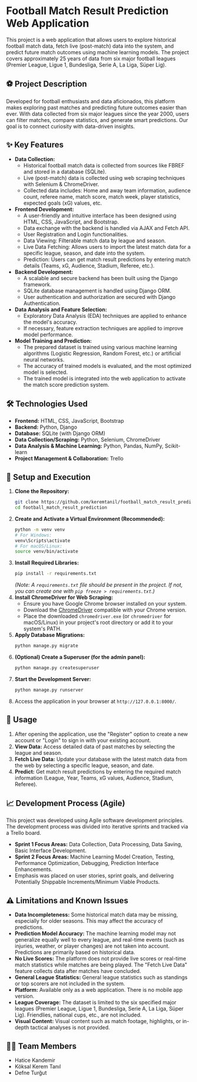 # Football Match Result Prediction Web Application

This project is a web application that allows users to explore historical football match data, fetch live (post-match) data into the system, and predict future match outcomes using machine learning models. The project covers approximately 25 years of data from six major football leagues (Premier League, Ligue 1, Bundesliga, Serie A, La Liga, Süper Lig).

## ⚽ Project Description

Developed for football enthusiasts and data aficionados, this platform makes exploring past matches and predicting future outcomes easier than ever. With data collected from six major leagues since the year 2000, users can filter matches, compare statistics, and generate smart predictions. Our goal is to connect curiosity with data-driven insights.

## ✨ Key Features

*   **Data Collection:**
    *   Historical football match data is collected from sources like FBREF and stored in a database (SQLite).
    *   Live (post-match) data is collected using web scraping techniques with Selenium & ChromeDriver.
    *   Collected data includes: Home and away team information, audience count, referee name, match score, match week, player statistics, expected goals (xG) values, etc.
*   **Frontend Development:**
    *   A user-friendly and intuitive interface has been designed using HTML, CSS, JavaScript, and Bootstrap.
    *   Data exchange with the backend is handled via AJAX and Fetch API.
    *   User Registration and Login functionalities.
    *   Data Viewing: Filterable match data by league and season.
    *   Live Data Fetching: Allows users to import the latest match data for a specific league, season, and date into the system.
    *   Prediction: Users can get match result predictions by entering match details (Teams, xG, Audience, Stadium, Referee, etc.).
*   **Backend Development:**
    *   A scalable and secure backend has been built using the Django framework.
    *   SQLite database management is handled using Django ORM.
    *   User authentication and authorization are secured with Django Authentication.
*   **Data Analysis and Feature Selection:**
    *   Exploratory Data Analysis (EDA) techniques are applied to enhance the model's accuracy.
    *   If necessary, feature extraction techniques are applied to improve model performance.
*   **Model Training and Prediction:**
    *   The prepared dataset is trained using various machine learning algorithms (Logistic Regression, Random Forest, etc.) or artificial neural networks.
    *   The accuracy of trained models is evaluated, and the most optimized model is selected.
    *   The trained model is integrated into the web application to activate the match score prediction system.

## 🛠️ Technologies Used

*   **Frontend:** HTML, CSS, JavaScript, Bootstrap
*   **Backend:** Python, Django
*   **Database:** SQLite (with Django ORM)
*   **Data Collection/Scraping:** Python, Selenium, ChromeDriver
*   **Data Analysis & Machine Learning:** Python, Pandas, NumPy, Scikit-learn
*   **Project Management & Collaboration:** Trello

## 🚀 Setup and Execution

1.  **Clone the Repository:**
    ```bash
    git clone https://github.com/keremtanil/football_match_result_prediction.git
    cd football_match_result_prediction
    ```
2.  **Create and Activate a Virtual Environment (Recommended):**
    ```bash
    python -m venv venv
    # For Windows:
    venv\Scripts\activate
    # For macOS/Linux:
    source venv/bin/activate
    ```
3.  **Install Required Libraries:**
    ```bash
    pip install -r requirements.txt
    ```
    *(Note: A `requirements.txt` file should be present in the project. If not, you can create one with `pip freeze > requirements.txt`.)*
4.  **Install ChromeDriver for Web Scraping:**
    *   Ensure you have Google Chrome browser installed on your system.
    *   Download the [ChromeDriver](https://chromedriver.chromium.org/downloads) compatible with your Chrome version.
    *   Place the downloaded `chromedriver.exe` (or `chromedriver` for macOS/Linux) in your project's root directory or add it to your system's PATH.
5.  **Apply Database Migrations:**
    ```bash
    python manage.py migrate
    ```
6.  **(Optional) Create a Superuser (for the admin panel):**
    ```bash
    python manage.py createsuperuser
    ```
7.  **Start the Development Server:**
    ```bash
    python manage.py runserver
    ```
8.  Access the application in your browser at `http://127.0.0.1:8000/`.

## 📖 Usage

1.  After opening the application, use the "Register" option to create a new account or "Login" to sign in with your existing account.
2.  **View Data:** Access detailed data of past matches by selecting the league and season.
3.  **Fetch Live Data:** Update your database with the latest match data from the web by selecting a specific league, season, and date.
4.  **Predict:** Get match result predictions by entering the required match information (League, Year, Teams, xG values, Audience, Stadium, Referee).

## 📈 Development Process (Agile)

This project was developed using Agile software development principles. The development process was divided into iterative sprints and tracked via a Trello board.

*   **Sprint 1 Focus Areas:** Data Collection, Data Processing, Data Saving, Basic Interface Development.
*   **Sprint 2 Focus Areas:** Machine Learning Model Creation, Testing, Performance Optimization, Debugging, Prediction Interface Enhancements.
*   Emphasis was placed on user stories, sprint goals, and delivering Potentially Shippable Increments/Minimum Viable Products.

## ⚠️ Limitations and Known Issues

*   **Data Incompleteness:** Some historical match data may be missing, especially for older seasons. This may affect the accuracy of predictions.
*   **Prediction Model Accuracy:** The machine learning model may not generalize equally well to every league, and real-time events (such as injuries, weather, or player changes) are not taken into account. Predictions are primarily based on historical data.
*   **No Live Scores:** The platform does not provide live scores or real-time match statistics while matches are being played. The "Fetch Live Data" feature collects data after matches have concluded.
*   **General League Statistics:** General league statistics such as standings or top scorers are not included in the system.
*   **Platform:** Available only as a web application. There is no mobile app version.
*   **League Coverage:** The dataset is limited to the six specified major leagues (Premier League, Ligue 1, Bundesliga, Serie A, La Liga, Süper Lig). Friendlies, national cups, etc., are not included.
*   **Visual Content:** Visual content such as match footage, highlights, or in-depth tactical analyses is not provided.

## 🧑‍💻 Team Members

*   Hatice Kandemir
*   Köksal Kerem Tanıl
*   Defne Turğut
